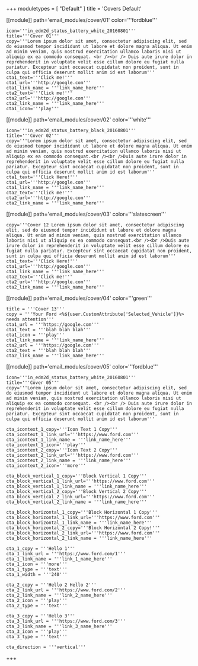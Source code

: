 +++
moduletypes = [ "Default" ]
title = 'Covers Default'

[[module]]
path='email_modules/cover/01'
color='''fordblue'''

	icon='''in_edm2d_status_battery_white_20160801'''
	title='''Cover 01'''
	copy='''Lorem ipsum dolor sit amet, consectetur adipiscing elit, sed do eiusmod tempor incididunt ut labore et dolore magna aliqua. Ut enim ad minim veniam, quis nostrud exercitation ullamco laboris nisi ut aliquip ex ea commodo consequat. <br /><br /> Duis aute irure dolor in reprehenderit in voluptate velit esse cillum dolore eu fugiat nulla pariatur. Excepteur sint occaecat cupidatat non proident, sunt in culpa qui officia deserunt mollit anim id est laborum'''
	cta1_text='''Click me!'''
	cta1_url='''http://google.com'''
	cta1_link_name = '''link_name_here'''
	cta2_text='''Click me!'''
	cta2_url='''http://google.com'''
	cta2_link_name = '''link_name_here'''
	cta1_icon='''play'''

[[module]]
path='email_modules/cover/02'
color='''white'''

	icon='''in_edm2d_status_battery_black_20160801'''
	title='''Cover 02'''
	copy='''Lorem ipsum dolor sit amet, consectetur adipiscing elit, sed do eiusmod tempor incididunt ut labore et dolore magna aliqua. Ut enim ad minim veniam, quis nostrud exercitation ullamco laboris nisi ut aliquip ex ea commodo consequat.<br /><br />Duis aute irure dolor in reprehenderit in voluptate velit esse cillum dolore eu fugiat nulla pariatur. Excepteur sint occaecat cupidatat non proident, sunt in culpa qui officia deserunt mollit anim id est laborum'''
	cta1_text='''Click Here!'''
	cta1_url='''http://google.com'''
	cta1_link_name = '''link_name_here'''
	cta2_text='''Click me!'''
	cta2_url='''http://google.com'''
	cta2_link_name = '''link_name_here'''

[[module]]
path='email_modules/cover/03'
color='''slatescreen'''

	copy='''Cover 12 Lorem ipsum dolor sit amet, consectetur adipiscing elit, sed do eiusmod tempor incididunt ut labore et dolore magna aliqua. Ut enim ad minim veniam, quis nostrud exercitation ullamco laboris nisi ut aliquip ex ea commodo consequat.<br /><br />Duis aute irure dolor in reprehenderit in voluptate velit esse cillum dolore eu fugiat nulla pariatur. Excepteur sint occaecat cupidatat non proident, sunt in culpa qui officia deserunt mollit anim id est laborum'''
	cta1_text='''Click Here!'''
	cta1_url='''http://google.com'''
	cta1_link_name = '''link_name_here'''
	cta2_text='''Click me!'''
	cta2_url='''http://google.com'''
	cta2_link_name = '''link_name_here'''

[[module]]
path='email_modules/cover/04'
color='''green'''

	title = '''Cover 13'''
	copy = '''Your Ford <%${user.CustomAttribute['Selected_Vehicle']}%> needs attention'''
	cta1_url = '''https://google.com'''
	cta1_text = '''blah blah blah'''
	cta1_icon = '''play'''
	cta1_link_name = '''link_name_here'''
	cta2_url = '''https://google.com'''
	cta2_text = '''blah blah blah'''
	cta2_link_name = '''link_name_here'''

[[module]]
path='email_modules/cover/05'
color='''fordblue'''

	icon='''in_edm2d_status_battery_white_20160801'''
	title='''Cover 05'''
	copy='''Lorem ipsum dolor sit amet, consectetur adipiscing elit, sed do eiusmod tempor incididunt ut labore et dolore magna aliqua. Ut enim ad minim veniam, quis nostrud exercitation ullamco laboris nisi ut aliquip ex ea commodo consequat. <br /><br /> Duis aute irure dolor in reprehenderit in voluptate velit esse cillum dolore eu fugiat nulla pariatur. Excepteur sint occaecat cupidatat non proident, sunt in culpa qui officia deserunt mollit anim id est laborum'''

	cta_icontext_1_copy='''Icon Text 1 Copy'''
	cta_icontext_1_link_url='''https://www.ford.com'''
	cta_icontext_1_link_name = '''link_name_here'''
	cta_icontext_1_icon='''play'''
	cta_icontext_2_copy='''Icon Text 2 Copy'''
	cta_icontext_2_link_url='''https://www.ford.com'''
	cta_icontext_2_link_name = '''link_name_here'''
	cta_icontext_2_icon='''more'''

	cta_block_vertical_1_copy='''Block Vertical 1 Copy'''
	cta_block_vertical_1_link_url='''https://www.ford.com'''
	cta_block_vertical_1_link_name = '''link_name_here'''
	cta_block_vertical_2_copy='''Block Vertical 2 Copy'''
	cta_block_vertical_2_link_url='''https://www.ford.com'''
	cta_block_vertical_2_link_name = '''link_name_here'''

	cta_block_horizontal_1_copy='''Block Horizontal 1 Copy'''
	cta_block_horizontal_1_link_url='''https://www.ford.com'''
	cta_block_horizontal_1_link_name = '''link_name_here'''
	cta_block_horizontal_2_copy='''Block Horizontal 2 Copy!'''
	cta_block_horizontal_2_link_url='''https://www.ford.com'''
	cta_block_horizontal_2_link_name = '''link_name_here'''

	cta_1_copy = '''Hello 1'''
	cta_1_link_url = '''https://www.ford.com/1'''
	cta_1_link_name = '''link_1_name_here'''
	cta_1_icon = '''more'''
	cta_1_type = '''text'''
	cta_1_width = '''240'''

	cta_2_copy = '''Hello 2 Hello 2'''
	cta_2_link_url = '''https://www.ford.com/2'''
	cta_2_link_name = '''link_2_name_here'''
	cta_2_icon = '''play'''
	cta_2_type = '''text'''

	cta_3_copy = '''Hello 3'''
	cta_3_link_url = '''https://www.ford.com/3'''
	cta_3_link_name = '''link_3_name_here'''
	cta_3_icon = '''play'''
	cta_3_type = '''text'''

	cta_direction = '''vertical'''


+++